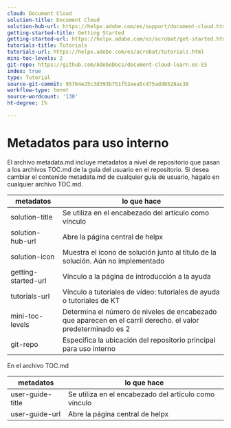 ```yaml
---
cloud: Document Cloud
solution-title: Document Cloud
solution-hub-url: https://helpx.adobe.com/es/support/document-cloud.html
getting-started-title: Getting Started
getting-started-url: https://helpx.adobe.com/es/acrobat/get-started.html
tutorials-title: Tutorials
tutorials-url: https://helpx.adobe.com/es/acrobat/tutorials.html
mini-toc-levels: 2
git-repo: https://github.com/AdobeDocs/document-cloud-learn.es-ES
index: true
type: Tutorial
source-git-commit: 95764e25c3d393b751f52eea5c475add8528ac38
workflow-type: tm+mt
source-wordcount: '130'
ht-degree: 1%

---
```



# Metadatos para uso interno

El archivo metadata.md incluye metadatos a nivel de repositorio que pasan a los archivos TOC.md de la guía del usuario en el repositorio. Si desea cambiar el contenido metadata.md de cualquier guía de usuario, hágalo en cualquier archivo TOC.md.

| metadatos | lo que hace |
|--- |--- |
| solution-title | Se utiliza en el encabezado del artículo como vínculo |
| solution-hub-url | Abre la página central de helpx |
| solution-icon | Muestra el icono de solución junto al título de la solución. Aún no implementado |
| getting-started-url | Vínculo a la página de introducción a la ayuda |
| tutorials-url | Vínculo a tutoriales de vídeo: tutoriales de ayuda o tutoriales de KT |
| mini-toc-levels | Determina el número de niveles de encabezado que aparecen en el carril derecho. el valor predeterminado es 2 |
| git-repo | Especifica la ubicación del repositorio principal para uso interno |

En el archivo TOC.md

| metadatos | lo que hace |
|--- |--- |
| user-guide-title | Se utiliza en el encabezado del artículo como vínculo |
| user-guide-url | Abre la página central de helpx |

